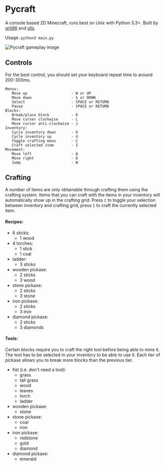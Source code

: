 # Pycraft

A console based 2D Minecraft, runs best on Unix with Python 3.3+. Built by [grit96](//github.com/grit96) and [olls](//github.com/olls).

Usage: `python3 main.py`

![Pycraft gameplay image](https://dl.dropboxusercontent.com/spa/3jurnyon2jw6230/pycraft/pycraft.gif)

## Controls

For the best control, you should set your keyboard repeat time to around 200-300ms.

```
Menus:
   Move up                    - W or UP
   Move down                  - S or DOWN
   Select                     - SPACE or RETURN
   Pause                      - SPACE or RETURN
Blocks:
   Break/place block          - K
   Move cursor clockwise      - L
   Move cursor anti-clockwise - J
Inventory:
   Cycle inventory down       - O
   Cycle inventory up         - U
   Toggle crafting menu       - C
   Craft selected item        - I
Movement:
   Move left                  - A
   Move right                 - D
   Jump                       - W
```

## Crafting

A number of items are only obtainable through crafting them using the crafting system.
Items that you can craft with the items in your inventory will automatically show up in the crafting grid.
Press `C` to toggle your selection between inventory and crafting grid, press `I` to craft the currently selected item.

#### Recipes:

- 6 sticks:
   - 1 wood
- 4 torches:
   - 1 stick
   - 1 coal
- ladder:
   - 3 sticks
- wooden pickaxe:
   - 2 sticks
   - 3 wood
- stone pickaxe:
   - 2 sticks
   - 3 stone
- iron pickaxe:
   - 2 sticks
   - 3 iron
- diamond pickaxe:
   - 2 sticks
   - 3 diamonds

####  Tools:

Certain blocks require you to craft the right tool before being able to mine it.
The tool has to be selected in your inventory to be able to use it.
Each tier of pickaxe allows you to break more blocks than the previous tier.

- fist (i.e. don't need a tool):
   - grass
   - tall grass
   - wood
   - leaves
   - torch
   - ladder
- wooden pickaxe:
   - stone
- stone pickaxe:
   - coal
   - iron
- iron pickaxe:
   - redstone
   - gold
   - diamond
- diamond pickaxe:
   - emerald
